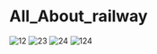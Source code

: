 # All_About_railway
![12](https://user-images.githubusercontent.com/57304597/82062336-f3a31200-9697-11ea-9e94-f431a335cddb.png)
![23](https://user-images.githubusercontent.com/57304597/82062339-f4d43f00-9697-11ea-9c52-71f16f4c4308.png)
![24](https://user-images.githubusercontent.com/57304597/82062343-f69e0280-9697-11ea-836e-2aa55ed387df.png)
![124](https://user-images.githubusercontent.com/57304597/82062351-f9005c80-9697-11ea-8b90-ff0c4234628d.png)
